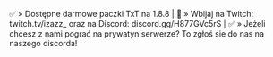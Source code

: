 ✅ » Dostępne darmowe paczki TxT na 1.8.8 | 📌 » Wbijaj na Twitch: twitch.tv/izazz_ oraz na Discord: discord.gg/H877GVc5rS | 
✅ » Jeżeli chcesz z nami pograć na prywatyn serwerze? To zgłoś sie do nas na naszego discorda!
